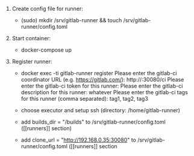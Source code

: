 1. Create config file for runner:
   - (sudo) mkdir /srv/gitlab-runner && touch /srv/gitlab-runner/config.toml

2. Start container:
   - docker-compose up

3. Register runner:
   - docker exec -ti <name of runner container> gitlab-runner register
     Please enter the gitlab-ci coordinator URL (e.g. https://gitlab.com/):
     http://<name of gitlab container>:30080/ci
     Please enter the gitlab-ci token for this runner:
     <token>
     Please enter the gitlab-ci description for this runner:
     whatever
     Please enter the gitlab-ci tags for this runner (comma separated):
     tag1, tag2, tag3

   - choose executor and setup ssh (directory: /home/gitlab-runner)
   - add builds_dir = "/builds" to /srv/gitlab-runner/config.toml ([[runners]] section)
   - add clone_url = "http://192.168.0.35:30080" to /srv/gitlab-runner/config.toml ([[runners]] section